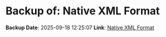 # Backup of: Native XML Format

**Backup Date**: 2025-09-18 12:25:07
**Link**: [Native XML Format](https://przemienniki.net/export/rxf.xml)
